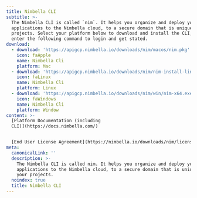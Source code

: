 ```yaml
---
title: Nimbella CLI
subtitle: >-
  The Nimbella CLI is called `nim`. It helps you organize and deploy your
  applications to the Nimbella cloud, to a secure domain that is unique to your
  projects. Select your platform below to download and install the CLI, then
  enter the following command to login and get stated.
download:
  - download: 'https://apigcp.nimbella.io/downloads/nim/macos/nim.pkg'
    icon: faApple
    name: Nimbella Cli
    platform: Mac
  - download: 'https://apigcp.nimbella.io/downloads/nim/nim-install-linux.sh'
    icon: faLinux
    name: Nimbella Cli
    platform: Linux
  - download: 'https://apigcp.nimbella.io/downloads/nim/win/nim-x64.exe'
    icon: faWindows
    name: Nimbella Cli
    platform: Window
content: >-
  [Platform Documentation (including
  CLI)](https://docs.nimbella.com/)


  [End User License Agreement](https://nimbella.io/downloads/nim/license.html)
meta:
  canonicalLink: ''
  description: >-
    The Nimbella CLI is called nim. It helps you organize and deploy your
    applications to the Nimbella cloud, to a secure domain that is unique to
    your projects.
  noindex: true
  title: Nimbella CLI
---
```



